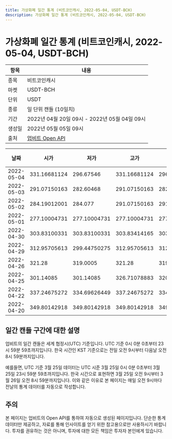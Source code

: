 ```yaml
---
title: 가상화폐 일간 통계 (비트코인캐시, 2022-05-04, USDT-BCH)
description: 가상화폐 일간 통계 (비트코인캐시, 2022-05-04, USDT-BCH)
---
```



가상화폐 일간 통계 (비트코인캐시, 2022-05-04, USDT-BCH)
===

|항목|내용|
|--|--|
|종목|비트코인캐시|
|마켓|USDT-BCH|
|단위|USDT|
|종류|일 단위 캔들 (10일치)|
|기간|2022년 04월 20일 09시 - 2022년 05월 04일 09시|
|생성일|2022년 05월 05일 09시|
|출처|[업비트 Open API](https://docs.upbit.com)|


|날짜|시가|저가|고가|종가|비고|
|--|--|--|--|--|--|
|2022-05-04|331.16681124|296.67546|331.16681124|296.67546|    |
|2022-05-03|291.07150163|282.60468|291.07150163|282.60468|    |
|2022-05-02|284.19012001|284.077|291.07150163|291.07150163|    |
|2022-05-01|277.10004731|277.10004731|277.10004731|277.10004731|    |
|2022-04-30|303.83100331|303.83100331|303.83414165|303.83414165|    |
|2022-04-29|312.95705613|299.44750275|312.95705613|312.01445137|    |
|2022-04-26|321.28|319.0005|321.28|319.0005|    |
|2022-04-25|301.14085|301.14085|326.71078883|320.74928975|    |
|2022-04-22|337.24675272|334.69626449|337.24675272|334.69626449|    |
|2022-04-20|349.80142918|349.80142918|349.80142918|349.80142918|    |


일간 캔들 구간에 대한 설명
---


업비트의 일간 캔들은 세계 협정시(UTC) 기준입니다. 
UTC 기준 0시 0분 0초부터 23시 59분 59초까지입니다. 
한국 시간인 KST 기준으로는 전일 오전 9시부터 다음날 오전 8시 59분까지입니다. 


예를들면, UTC 기준 3월 25일 데이터는 UTC 시준 3월 25일 0시 0분 0초부터 3월 25일 23시 59분 59초까지입니다. 
한국 시간으로 표현하면 3월 25일 오전 9시부터 3월 26일 오전 8시 59분까지입니다. 
이와 같은 이유로 본 페이지는 매일 오전 9시마다 전날의 통계 데이터를 자동으로 작성합니다. 


주의
---


본 페이지는 업비트의 Open API를 통하여 자동으로 생성된 페이지입니다. 
단순한 통계 데이터만 제공하고, 자료를 통해 인사이트를 얻기 위한 참고용으로만 사용하시기 바랍니다. 
투자를 권유하는 것은 아니며, 투자에 대한 모든 책임은 투자자 본인에게 있습니다. 
